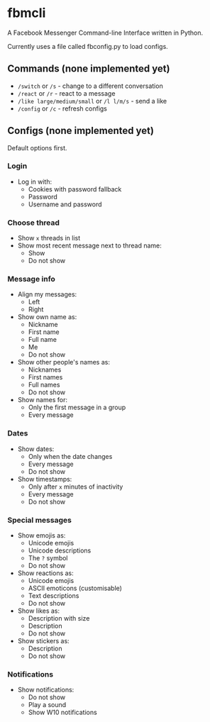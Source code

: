 # fbmcli
A Facebook Messenger Command-line Interface written in Python.

Currently uses a file called fbconfig.py to load configs.

## Commands (none implemented yet)
* `/switch` or `/s` - change to a different conversation
* `/react` or `/r` - react to a message
* `/like large/medium/small` or `/l l/m/s` - send a like
* `/config` or `/c` - refresh configs

## Configs (none implemented yet)
Default options first.
### Login
* Log in with:
    * Cookies with password fallback
    * Password
    * Username and password
### Choose thread
* Show `x` threads in list
* Show most recent message next to thread name:
    * Show
    * Do not show
### Message info
* Align my messages:
    * Left
    * Right
* Show own name as:
    * Nickname
    * First name
    * Full name
    * Me
    * Do not show
* Show other people's names as:
    * Nicknames
    * First names
    * Full names
    * Do not show
* Show names for:
    * Only the first message in a group
    * Every message
### Dates
* Show dates:
    * Only when the date changes
    * Every message
    * Do not show
* Show timestamps:
    * Only after `x` minutes of inactivity
    * Every message
    * Do not show
### Special messages
* Show emojis as:
    * Unicode emojis
    * Unicode descriptions
    * The `?` symbol
    * Do not show
* Show reactions as:
    * Unicode emojis
    * ASCII emoticons (customisable)
    * Text descriptions
    * Do not show
* Show likes as:
    * Description with size
    * Description
    * Do not show
* Show stickers as:
    * Description
    * Do not show
### Notifications
* Show notifications:
    * Do not show
    * Play a sound
    * Show W10 notifications
